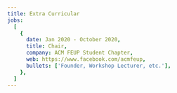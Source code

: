 ```yaml
---
title: Extra Curricular
jobs:
  [
    {
      date: Jan 2020 - October 2020,
      title: Chair,
      company: ACM FEUP Student Chapter,
      web: https://www.facebook.com/acmfeup,
      bullets: ['Founder, Workshop Lecturer, etc.'],
    },
  ]
---
```

